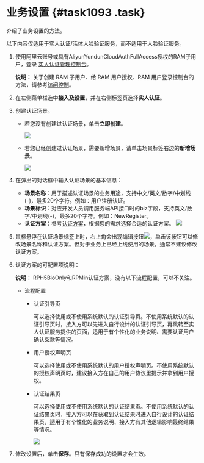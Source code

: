 # 业务设置 {#task1093 .task}

介绍了业务设置的方法。

以下内容仅适用于实人认证/活体人脸验证服务，而不适用于人脸验证服务。

1.  使用阿里云账号或具有AliyunYundunCloudAuthFullAccess授权的RAM子用户，登录 [实人认证管理控制台](https://yundun.console.aliyun.com/?p=cloudauth)。 

    **说明：** 关于创建 RAM 子用户、给 RAM 用户授权、RAM 用户登录控制台的方法，请参考[访问控制](../../../../../cn.zh-CN/快速入门/简介.md#)。

2.  在左侧菜单栏选中**接入及设置**，并在右侧标签页选择**实人认证**。 
3.  创建认证场景。 
    -   若您没有创建过认证场景，单击**立即创建**。

        ![](http://static-aliyun-doc.oss-cn-hangzhou.aliyuncs.com/assets/img/13528/155245576714002_zh-CN.png)

    -   若您已经创建过认证场景，需要新增场景，请单击场景标签右边的**新增场景**。

        ![](http://static-aliyun-doc.oss-cn-hangzhou.aliyuncs.com/assets/img/13528/155245576714003_zh-CN.png)

4.  在弹出的对话框中输入认证场景的基本信息： 

    -   **场景名称**：用于描述认证场景的业务用途，支持中文/英文/数字/中划线\(-\)，最多20个字符。例如：用户注册认证。
    -   **场景标识**：对应开发人员调用服务端API接口时的biz字段，支持英文/数字/中划线\(-\)，最多20个字符。例如：NewRegister。
    -   **认证方案**：参考[认证方案](cn.zh-CN/快速入门/认证方案.md#)，根据您的需求选择合适的认证方案。
    ![](http://static-aliyun-doc.oss-cn-hangzhou.aliyuncs.com/assets/img/13528/155245576714004_zh-CN.png)

5.  鼠标悬浮在认证场景标签上时，右上角会出现编辑按钮![](http://static-aliyun-doc.oss-cn-hangzhou.aliyuncs.com/assets/img/13528/155245576714005_zh-CN.png)，单击该按钮可以修改场景名称和认证方案。但对于业务上已经上线使用的场景，通常不建议修改认证方案。 
6.  认证方案的可配置项说明： 

    **说明：** RPH5BioOnly和RPMin认证方案，没有以下流程配置，可以不关注。

    -   流程配置
        -   认证引导页

            可以选择使用或不使用系统默认的认证引导页。不使用系统默认的认证引导页时，接入方可以先进入自行设计的认证引导页，再跳转至实人认证服务提供的页面，适用于有个性化的业务说明、需要认证用户确认条款等情况。

        -   用户授权声明页

            可以选择使用或不使用系统默认的用户授权声明页。不使用系统默认的授权声明页时，建议接入方在自己的用户协议里提示并拿到用户授权。

        -   认证结果页

            可以选择使用或不使用系统默认的认证结果页。不使用系统默认的认证结果页时，接入方可以在获取到认证结果时进入自行设计的认证结果页，适用于有个性化的业务说明、接入方有其他逻辑影响最终结果等情况。

            ![](http://static-aliyun-doc.oss-cn-hangzhou.aliyuncs.com/assets/img/13528/155245576714007_zh-CN.png)

7.  修改设置后，单击**保存**。只有保存成功的设置才会生效。 

